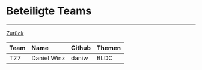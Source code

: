 # Beteiligte Teams

---

[Zurück](README.md)

| Team  | Name                  | Github    | Themen    |
|:------|:----------------------|:----------|:----------|
| T27   | Daniel Winz           | daniw     | BLDC      |
